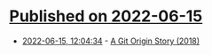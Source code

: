 # [Published on 2022-06-15](index.md)

* [2022-06-15, 12:04:34](https://news.ycombinator.com/item?id=31751730) - [A Git Origin Story (2018)](https://www.linuxjournal.com/content/git-origin-story)
